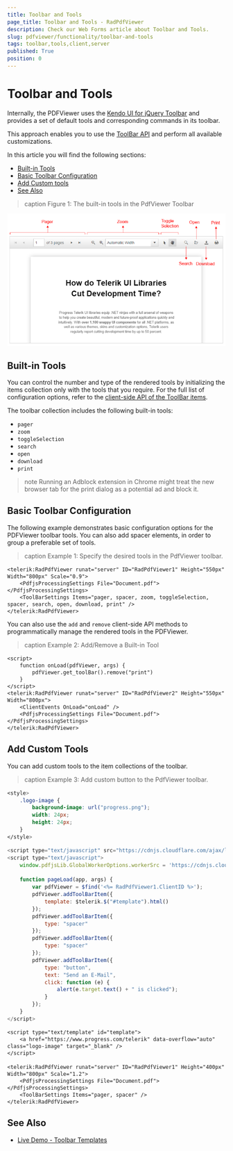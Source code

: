 ```yaml
---
title: Toolbar and Tools
page_title: Toolbar and Tools - RadPdfViewer
description: Check our Web Forms article about Toolbar and Tools.
slug: pdfviewer/functionality/toolbar-and-tools
tags: toolbar,tools,client,server
published: True
position: 0
---
```


# Toolbar and Tools

Internally, the PDFViewer uses the [Kendo UI for jQuery Toolbar](https://docs.telerik.com/kendo-ui/controls/navigation/toolbar/overview) and provides a set of default tools and corresponding commands in its toolbar.

This approach enables you to use the [ToolBar API](https://docs.telerik.com/kendo-ui/api/javascript/ui/toolbar) and perform all available customizations.

In this article you will find the following sections:
  - [Built-in Tools](#built-in-tools)
  - [Basic Toolbar Configuration](#basic-toolbar-configuration)
  - [Add Custom tools](#add-custom-tool)
  - [See Also](#see-also)

>caption Figure 1: The built-in tools in the PdfViewer Toolbar

![pdfviewer tools](../images/pdfviewer-toolbar-and-tools.png)


## Built-in Tools
You can control the number and type of the rendered tools by initializing the items collection only with the tools that you require. For the full list of configuration options, refer to the [client-side API of the ToolBar items](https://docs.telerik.com/kendo-ui/api/javascript/ui/pdfviewer/configuration/toolbar.items). 

The toolbar collection includes the following built-in tools:
 * `pager`
 * `zoom`
 * `toggleSelection`
 * `search`
 * `open`
 * `download`
 * `print`

>note Running an Adblock extension in Chrome might treat the new browser tab for the print dialog as a potential ad and block it.

## Basic Toolbar Configuration

The following example demonstrates basic configuration options for the PDFViewer toolbar tools. You can also add spacer elements, in order to group a preferable set of tools.

>caption Example 1: Specify the desired tools in the PdfViewer toolbar.
    
````ASP.NET
<telerik:RadPdfViewer runat="server" ID="RadPdfViewer1" Height="550px" Width="800px" Scale="0.9">
    <PdfjsProcessingSettings File="Document.pdf"></PdfjsProcessingSettings>
    <ToolBarSettings Items="pager, spacer, zoom, toggleSelection, spacer, search, open, download, print" />
</telerik:RadPdfViewer>
````

You can also use the `add` and `remove` client-side API methods to programmatically manage the rendered tools in the PDFViewer.

>caption Example 2: Add/Remove a Built-in Tool
````ASP.NET
<script>
    function onLoad(pdfViewer, args) {
        pdfViewer.get_toolBar().remove("print")
    }
</script>
<telerik:RadPdfViewer runat="server" ID="RadPdfViewer2" Height="550px" Width="800px">
    <ClientEvents OnLoad="onLoad" />
    <PdfjsProcessingSettings File="Document.pdf"></PdfjsProcessingSettings>
</telerik:RadPdfViewer>
````

## Add Custom Tools

You can add custom tools to the item collections of the toolbar.

>caption Example 3: Add custom button to the PdfViewer toolbar.
    
````CSS
<style>
    .logo-image {
        background-image: url("progress.png");
        width: 24px;
        height: 24px;
    }
</style>
````

```JavaScript
<script type="text/javascript" src="https://cdnjs.cloudflare.com/ajax/libs/pdf.js/2.2.2/pdf.js"></script>
<script type="text/javascript">
    window.pdfjsLib.GlobalWorkerOptions.workerSrc = 'https://cdnjs.cloudflare.com/ajax/libs/pdf.js/2.2.2/pdf.worker.js';

    function pageLoad(app, args) {
        var pdfViewer = $find('<%= RadPdfViewer1.ClientID %>');
        pdfViewer.addToolBarItem({
            template: $telerik.$("#template").html()
        });
        pdfViewer.addToolBarItem({
            type: "spacer"
        });
        pdfViewer.addToolBarItem({
            type: "spacer"
        });
        pdfViewer.addToolBarItem({
            type: "button",
            text: "Send an E-Mail",
            click: function (e) {
                alert(e.target.text() + " is clicked");
            }
        });
    }
</script>
```

```ASP.NET
<script type="text/template" id="template">
    <a href="https://www.progress.com/telerik" data-overflow="auto" class="logo-image" target="_blank" />
</script>

<telerik:RadPdfViewer runat="server" ID="RadPdfViewer1" Height="400px" Width="800px" Scale="1.2">
    <PdfjsProcessingSettings File="Document.pdf"></PdfjsProcessingSettings>
    <ToolBarSettings Items="pager, spacer" />
</telerik:RadPdfViewer>
```

## See Also

* [Live Demo - Toolbar Templates](https://demos.telerik.com/aspnet-ajax/pdfviewer/toolbartemplates/defaultcs.aspx)


